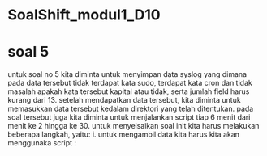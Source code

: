 # SoalShift_modul1_D10

# soal 5
untuk soal no 5 kita diminta untuk menyimpan data syslog yang dimana pada data tersebut tidak terdapat kata sudo, terdapat kata cron dan tidak masalah apakah kata tersebut kapital atau tidak, serta jumlah field harus kurang dari 13. setelah mendapatkan data tersebut, kita diminta untuk memasukkan data tersebut kedalam direktori yang telah ditentukan. pada soal tersebut juga kita diminta untuk menjalankan script tiap 6 menit dari menit ke 2 hingga ke 30.
untuk menyelsaikan soal init kita harus melakukan beberapa langkah, yaitu:
i. untuk mengambil data kita harus kita akan menggunaka script :
   
